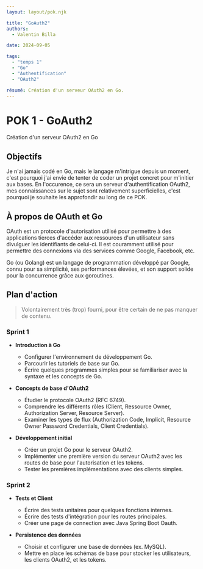 ```yaml
---
layout: layout/pok.njk

title: "GoAuth2"
authors:
  - Valentin Billa

date: 2024-09-05

tags: 
  - "temps 1"
  - "Go"
  - "Authentification"
  - "OAuth2"

résumé: Création d'un serveur OAuth2 en Go.
---
```


# POK 1 - GoAuth2
Création d'un serveur OAuth2 en Go

## Objectifs
Je n'ai jamais codé en Go, mais le langage m'intrigue depuis un moment,
c'est pourquoi j'ai envie de tenter de coder un projet concret pour m'initier aux bases.
En l'occurence, ce sera un serveur d'authentification OAuth2,
mes connaissances sur le sujet sont relativement superficielles,
c'est pourquoi je souhaite les approfondir au long de ce POK.

## À propos de OAuth et Go
OAuth est un protocole d'autorisation utilisé pour permettre à des applications tierces d'accéder aux
ressources d'un utilisateur sans divulguer les identifiants de celui-ci. Il est couramment utilisé pour
permettre des connexions via des services comme Google, Facebook, etc.

Go (ou Golang) est un langage de programmation développé par Google, connu pour sa simplicité,
ses performances élevées, et son support solide pour la concurrence grâce aux goroutines.

## Plan d'action
> Volontairement très (trop) fourni, pour être certain de ne pas manquer de contenu.

### Sprint 1
- **Introduction à Go**
    - Configurer l'environnement de développement Go.
    - Parcourir les tutoriels de base sur Go.
    - Écrire quelques programmes simples pour se familiariser avec la syntaxe et les concepts de Go.

- **Concepts de base d'OAuth2**
    - Étudier le protocole OAuth2 (RFC 6749).
    - Comprendre les différents rôles (Client, Ressource Owner, Authorization Server, Resource Server).
    - Examiner les types de flux (Authorization Code, Implicit, Resource Owner Password Credentials, Client Credentials).

- **Développement initial**
    - Créer un projet Go pour le serveur OAuth2.
    - Implémenter une première version du serveur OAuth2 avec les routes de base pour l'autorisation et les tokens.
    - Tester les premières implémentations avec des clients simples.

### Sprint 2
- **Tests et Client**
  - Écrire des tests unitaires pour quelques fonctions internes.
  - Écrire des tests d'intégration pour les routes principales.
  - Créer une page de connection avec Java Spring Boot Oauth.

- **Persistence des données**
    - Choisir et configurer une base de données (ex. MySQL).
    - Mettre en place les schémas de base pour stocker les utilisateurs, les clients OAuth2, et les tokens.
